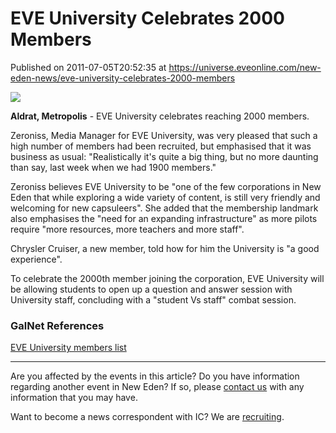 # EVE University Celebrates 2000 Members
Published on 2011-07-05T20:52:35 at https://universe.eveonline.com/new-eden-news/eve-university-celebrates-2000-members

![](http://www.eve-ic.net/media/assets/icarticlebanner.png)  
  
 **Aldrat, Metropolis** \- EVE University celebrates reaching 2000 members.   
  
Zeroniss, Media Manager for EVE University, was very pleased that such a high number of members had been recruited, but emphasised that it was business as usual: "Realistically it's quite a big thing, but no more daunting than say, last week when we had 1900 members."   
  
Zeroniss believes EVE University to be "one of the few corporations in New Eden that while exploring a wide variety of content, is still very friendly and welcoming for new capsuleers". She added that the membership landmark also emphasises the "need for an expanding infrastructure" as more pilots require "more resources, more teachers and more staff".   
  
Chrysler Cruiser, a new member, told how for him the University is "a good experience".   
  
To celebrate the 2000th member joining the corporation, EVE University will be allowing students to open up a question and answer session with University staff, concluding with a "student Vs staff" combat session.

### GalNet References

[EVE University members list](http://members.eveuniversity.org/)

* * *

Are you affected by the events in this article? Do you have information regarding another event in New Eden? If so, please [contact us](http://www.eveonline.com/news.asp?a=submitrp) with any information that you may have.  
  
Want to become a news correspondent with IC? We are [recruiting](http://www.eveonline.com/isd.asp).
